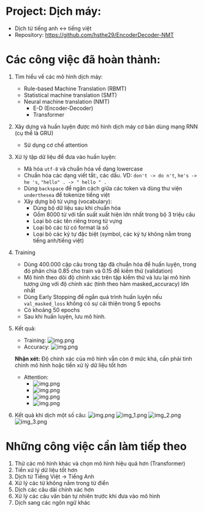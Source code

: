 # Project: Dịch máy:
   - Dịch từ tiếng anh <-> tiếng việt
   - Repository: https://github.com/hsthe29/EncoderDecoder-NMT

# Các công việc đã hoàn thành:

1. Tìm hiểu về các mô hình dịch máy:
    - Rule-based Machine Translation (RBMT)
    - Statistical machine translation (SMT)
    - Neural machine translation (NMT)
      - E-D (Encoder-Decoder)
      - Transformer
2. Xây dựng và huấn luyện được mô hình dịch máy cơ bản dùng mạng RNN (cụ thể là GRU)
   - Sử dụng cơ chế attention
3. Xử lý tập dữ liệu để đưa vào huấn luyện:
   - Mã hóa `utf-8` và chuẩn hóa về dạng lowercase
   - Chuẩn hóa các dạng viết tắt:, các dấu. VD: `don't -> do n't`, `he's -> he 's`, `"hello" . -> " hello " . `
   - Dùng `backspace` để ngăn cách giữa các token và dùng thư viện `underthesea` để tokenize tiếng việt
   - Xây dựng bộ từ vựng (vocabulary):
     - Dùng bộ dữ liệu sau khi chuẩn hóa
     - Gồm 8000 từ với tần suất xuất hiện lớn nhất trong bộ 3 triệu câu
     - Loại bỏ các tên riêng trong từ vựng
     - Loại bỏ các từ có format là số
     - Loại bỏ các ký tự đặc biệt (symbol, các ký tự không nằm trong tiếng anh/tiếng việt)
4. Training
   - Dùng 400.000 cặp câu trong tập đã chuẩn hóa để huấn luyện, trong đó phân chia 0.85 cho train và 0.15 để kiếm thử (validation)
   - Mô hình theo dõi độ chính xác trên tập kiểm thử và lưu lại mô hình tương ứng với độ chính xác (tính theo hàm masked_accuracy) lớn nhất
   - Dùng Early Stopping để ngắn quá trình huấn luyện nếu `val_masked_loss` không có sự cải thiện trong 5 epochs
   - Có khoảng 50 epochs
   - Sau khi huấn luyện, lưu mô hình.
5. Kết quả:
    - Training: ![img.png](result/train/loss.png)
    - Accuracy: ![img.png](result/train/acc.png)
   
   **Nhận xét:** Độ chính xác của mô hình vẫn còn ở mức khá, cần phải tinh chỉnh mô hình hoặc tiền xử lý dữ liệu tốt hơn 

    - Attention: 
      - ![img.png](result/attention/attention.png)
      - ![img.png](result/attention/attention1.png)
      - ![img.png](result/attention/attention2.png)
      - ![img.png](result/attention/attention3.png)

6. Kết quả khi dịch một số câu:
   ![img.png](result/translated/img.png)
   ![img_1.png](result/translated/img_1.png) 
   ![img_2.png](result/translated/img_2.png)
   ![img_3.png](result/translated/img_3.png)


# Những công việc cần làm tiếp theo

1. Thử các mô hình khác và chọn mô hình hiệu quả hơn (Transformer)
2. Tiền xử lý dữ liệu tốt hơn
3. Dịch từ Tiếng Việt -> Tiếng Anh
4. Xử lý các từ không nằm trong từ điển
5. Dịch các câu dài chính xác hơn
6. Xử lý các câu văn bản tự nhiên trước khi đưa vào mô hình
7. Dịch sang các ngôn ngữ khác